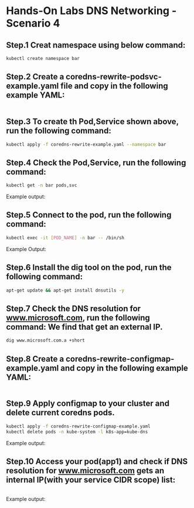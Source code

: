 # Hands-On Labs DNS Networking - Scenario 4

## Step.1 Creat namespace using below command:
```bash
kubectl create namespace bar 
```
## Step.2 Create a coredns-rewrite-podsvc-example.yaml file and copy in the following example YAML:
```bash
```
## Step.3 To create th Pod,Service shown above, run the following command:
```bash
kubectl apply -f coredns-rewrite-example.yaml --namespace bar
```
## Step.4 Check the Pod,Service, run the following command:
```bash
kubectl get -n bar pods,svc 
```
Example output:
## Step.5 Connect to the pod, run the following command:
```bash
kubectl exec -it [POD_NAME] -n bar -- /bin/sh
```
Example Output:
## Step.6 Install the dig tool on the pod, run the following command:
```bash
apt-get update && apt-get install dnsutils -y
```
## Step.7 Check the DNS resolution for www.microsoft.com, run the following command: We find that get an external IP.
```bash
dig www.microsoft.com.a +short
```
## Step.8 Create a coredns-rewrite-configmap-example.yaml and copy in the following example YAML:
```bash
```
## Step.9 Apply configmap to your cluster and delete current coredns pods.
```bash
kubectl apply -f coredns-rewrite-configmap-example.yaml
kubectl delete pods -n kube-system -l k8s-app=kube-dns
```
Example output:
## Step.10 Access your pod(app1) and check if DNS resolution for www.microsoft.com gets an internal IP(with your service CIDR scope) list:
```bash
```
Example output:
